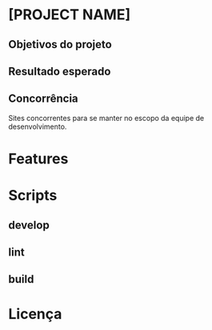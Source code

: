 # [PROJECT NAME]

## Objetivos do projeto

## Resultado esperado

## Concorrência

Sites concorrentes para se manter no escopo da equipe de desenvolvimento.

# Features

# Scripts

## develop

## lint

## build

# Licença
